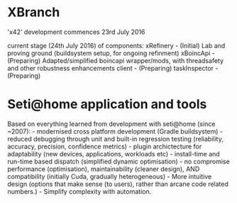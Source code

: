 # XBranch
'x42' development commences 23rd July 2016

current stage (24th July 2016) of components:
xRefinery - (Initial) Lab and proving ground (buildsystem setup, for ongoing refinment)
xBoincApi - (Preparing) Adapted/simplified boincapi wrapper/mods, with threadsafety and other robustness enhancements
client    - (Preparing)
taskInspector - (Preparing)

<h1>Seti@home application and tools</h1>
Based on everything learned from development with seti@home (since ~2007):
- modernised cross platform development (Gradle buildsystem)
- reduced debugging through unit and built-in regression testing (reliability, accuracy, precision, confidence metrics)
- plugin archictecture for adaptability (new devices, applications, workloads etc)
- install-time and run-time based dispatch (simplified dynamic optimisation)
- no compromise performance (optimisation), maintainability (cleaner design), AND compatibility (initially Cuda, gradually heterogeneous)
- More intuitive design (options that make sense (to users), rather than arcane code related numbers.)
- Simplify complexity with automation.


